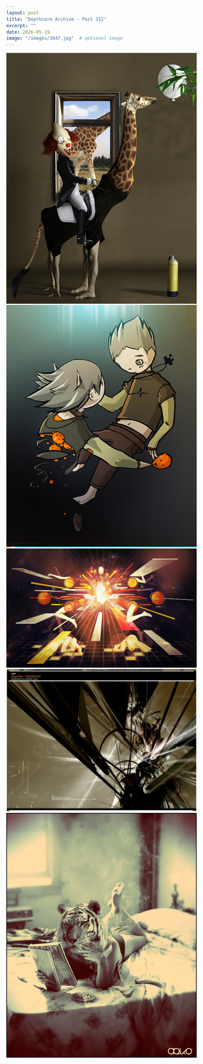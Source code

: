 ```yaml
---
layout: post
title: "Depthcore Archive - Post 312"
excerpt: ""
date: 2026-05-19
image: "/images/3847.jpg"  # optional image
---
```


<img src="/images/3847.jpg">
<img src="/images/3848.jpg" alt="3848.jpg"/>
<img src="/images/3849.jpg" alt="3849.jpg"/>
<img src="/images/385.jpg" alt="385.jpg"/>
<img src="/images/3850.jpg" alt="3850.jpg"/>
